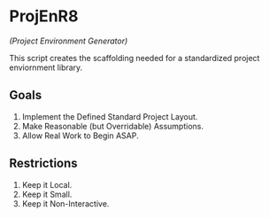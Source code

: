 # ProjEnR8

*(Project Environment Generator)*

This script creates the scaffolding needed for a standardized project enviornment
library.

## Goals

1. Implement the Defined Standard Project Layout.
2. Make Reasonable (but Overridable) Assumptions.
3. Allow Real Work to Begin ASAP.

## Restrictions

1. Keep it Local.
2. Keep it Small.
3. Keep it Non-Interactive.
